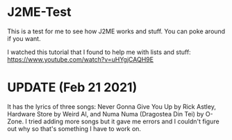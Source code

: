# J2ME-Test

This is a test for me to see how J2ME works and stuff. You can poke around if you want.

I watched this tutorial that I found to help me with lists and stuff: https://www.youtube.com/watch?v=uHYgjCAQH9E

# UPDATE (Feb 21 2021)
It has the lyrics of three songs: Never Gonna Give You Up by Rick Astley, Hardware Store by Weird Al, and Numa Numa (Dragostea Din Tei) by O-Zone. I tried adding more songs but it gave me errors and I couldn't figure out why so that's something I have to work on.
